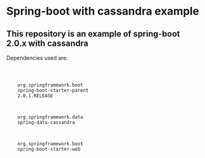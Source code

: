 # Spring-boot with cassandra example

## This repository is an example of spring-boot 2.0.x with cassandra

Dependencies used are:

<code>

<parent>
	<groupId>org.springframework.boot</groupId>
	<artifactId>spring-boot-starter-parent</artifactId>
	<version>2.0.1.RELEASE</version>
</parent>

<dependency>
	<groupId>org.springframework.data</groupId>
	<artifactId>spring-data-cassandra</artifactId>
</dependency>

<dependency>
	<groupId>org.springframework.boot</groupId>
	<artifactId>spring-boot-starter-web</artifactId>
</dependency>

</code>